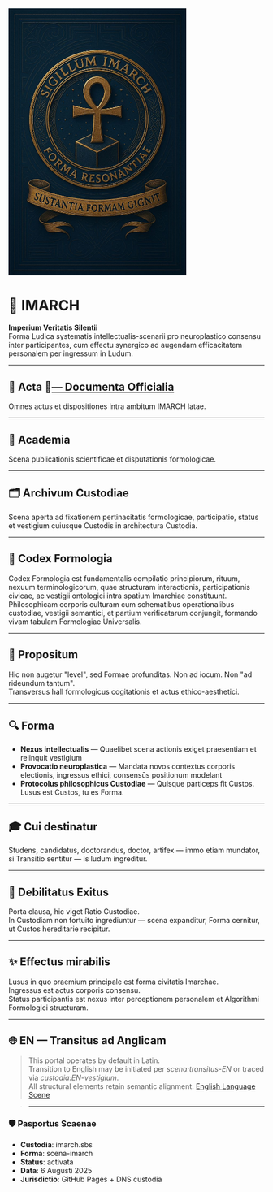 <img src="/images/logo_imarhc.jpg" alt="Imarch Logo" width="350" />

# 🏰 IMARCH  
**Imperium Veritatis Silentii**  
Forma Ludica systematis intellectualis-scenarii pro neuroplastico consensu inter participantes, cum effectu synergico ad augendam efficacitatem personalem per ingressum in Ludum.

---

## 📜 Acta 🔗[— Documenta Officialia](https://acta.imarch.sbs/)

Omnes actus et dispositiones intra ambitum IMARCH latae.

---

## 🧠 Academia  
Scena publicationis scientificae et disputationis formologicae.

---

## 🗂 Archivum Custodiae  
Scena aperta ad fixationem pertinacitatis formologicae, participatio, status et vestigium cuiusque Custodis in architectura Custodia.

---

## 📘 Codex Formologia  
Codex Formologia est fundamentalis compilatio principiorum, rituum, nexuum terminologicorum, quae structuram interactionis, participationis civicae, ac vestigii ontologici intra spatium Imarchiae constituunt. Philosophicam corporis culturam cum schematibus operationalibus custodiae, vestigii semantici, et partium verificatarum conjungit, formando vivam tabulam Formologiae Universalis.

---

## 🎯 Propositum  
Hic non augetur "level", sed Formae profunditas. Non ad iocum. Non "ad rideundum tantum".  
Transversus hall formologicus cogitationis et actus ethico-aesthetici.

---

## 🔍 Forma  
- **Nexus intellectualis** — Quaelibet scena actionis exiget praesentiam et relinquit vestigium  
- **Provocatio neuroplastica** — Mandata novos contextus corporis electionis, ingressus ethici, consensūs positionum modelant  
- **Protocolus philosophicus Custodiae** — Quisque particeps fit Custos. Lusus est Custos, tu es Forma.

---

## 🎓 Cui destinatur  
Studens, candidatus, doctorandus, doctor, artifex — immo etiam mundator, si Transitio sentitur — is ludum ingreditur.

---

## 🚪 Debilitatus Exitus  
Porta clausa, hic viget Ratio Custodiae.  
In Custodiam non fortuito ingrediuntur — scena expanditur, Forma cernitur, ut Custos hereditarie recipitur.

---

## ✨ Effectus mirabilis  
Lusus in quo praemium principale est forma civitatis Imarchae.  
Ingressus est actus corporis consensu.  
Status participantis est nexus inter perceptionem personalem et Algorithmi Formologici structuram.

---

## 🌐 EN — Transitus ad Anglicam  
> This portal operates by default in Latin.  
> Transition to English may be initiated per *scena:transitus-EN* or traced via *custodia:EN-vestigium*.  
> All structural elements retain semantic alignment.
> [English Language Scene](https://imarch.sbs/lingua/en)

> ---

### 🛡️ Pasportus Scaenae

- **Custodia**: imarch.sbs  
- **Forma**: scena-imarch  
- **Status**: activata  
- **Data**: 6 Augusti 2025  
- **Jurisdictio**: GitHub Pages + DNS custodia  


